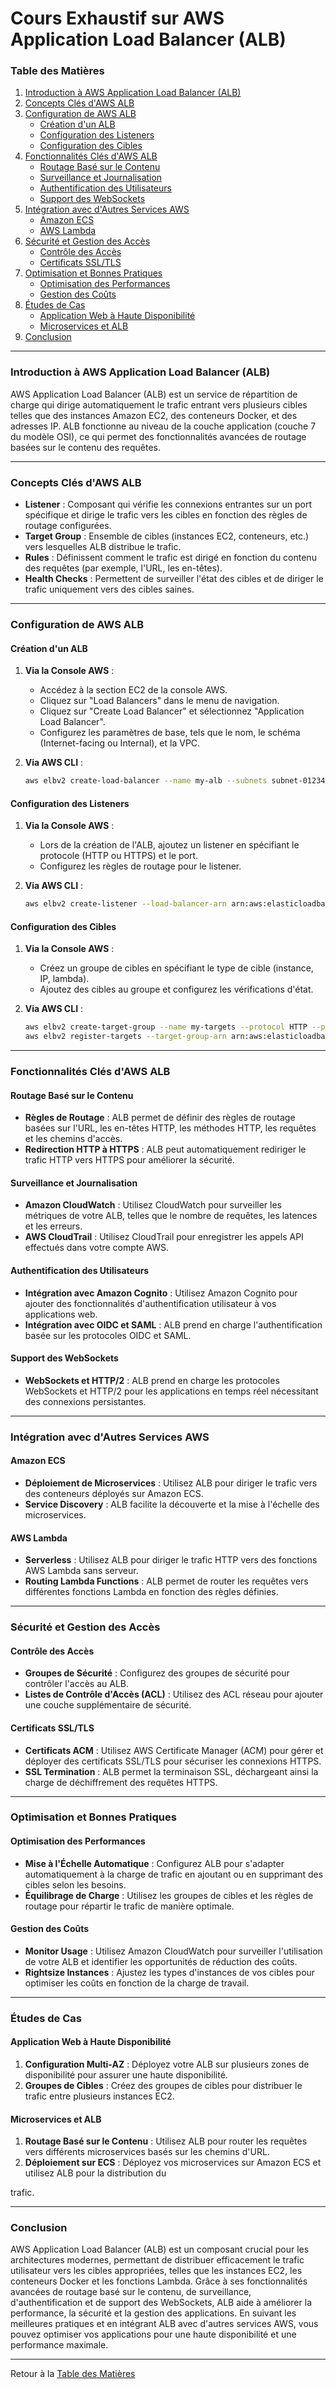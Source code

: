 # Cours Exhaustif sur AWS Application Load Balancer (ALB)

### Table des Matières

1. [Introduction à AWS Application Load Balancer (ALB)](#introduction-à-aws-application-load-balancer-alb)
2. [Concepts Clés d'AWS ALB](#concepts-clés-daws-alb)
3. [Configuration de AWS ALB](#configuration-de-aws-alb)
    - [Création d'un ALB](#création-dun-alb)
    - [Configuration des Listeners](#configuration-des-listeners)
    - [Configuration des Cibles](#configuration-des-cibles)
4. [Fonctionnalités Clés d'AWS ALB](#fonctionnalités-clés-daws-alb)
    - [Routage Basé sur le Contenu](#routage-basé-sur-le-contenu)
    - [Surveillance et Journalisation](#surveillance-et-journalisation)
    - [Authentification des Utilisateurs](#authentification-des-utilisateurs)
    - [Support des WebSockets](#support-des-websockets)
5. [Intégration avec d'Autres Services AWS](#intégration-avec-dautres-services-aws)
    - [Amazon ECS](#amazon-ecs)
    - [AWS Lambda](#aws-lambda)
6. [Sécurité et Gestion des Accès](#sécurité-et-gestion-des-accès)
    - [Contrôle des Accès](#contrôle-des-accès)
    - [Certificats SSL/TLS](#certificats-ssltls)
7. [Optimisation et Bonnes Pratiques](#optimisation-et-bonnes-pratiques)
    - [Optimisation des Performances](#optimisation-des-performances)
    - [Gestion des Coûts](#gestion-des-coûts)
8. [Études de Cas](#études-de-cas)
    - [Application Web à Haute Disponibilité](#application-web-à-haute-disponibilité)
    - [Microservices et ALB](#microservices-et-alb)
9. [Conclusion](#conclusion)

---

### Introduction à AWS Application Load Balancer (ALB)

AWS Application Load Balancer (ALB) est un service de répartition de charge qui dirige automatiquement le trafic entrant vers plusieurs cibles telles que des instances Amazon EC2, des conteneurs Docker, et des adresses IP. ALB fonctionne au niveau de la couche application (couche 7 du modèle OSI), ce qui permet des fonctionnalités avancées de routage basées sur le contenu des requêtes.

---

### Concepts Clés d'AWS ALB

- **Listener** : Composant qui vérifie les connexions entrantes sur un port spécifique et dirige le trafic vers les cibles en fonction des règles de routage configurées.
- **Target Group** : Ensemble de cibles (instances EC2, conteneurs, etc.) vers lesquelles ALB distribue le trafic.
- **Rules** : Définissent comment le trafic est dirigé en fonction du contenu des requêtes (par exemple, l'URL, les en-têtes).
- **Health Checks** : Permettent de surveiller l'état des cibles et de diriger le trafic uniquement vers des cibles saines.

---

### Configuration de AWS ALB

#### Création d'un ALB

1. **Via la Console AWS** :
   - Accédez à la section EC2 de la console AWS.
   - Cliquez sur "Load Balancers" dans le menu de navigation.
   - Cliquez sur "Create Load Balancer" et sélectionnez "Application Load Balancer".
   - Configurez les paramètres de base, tels que le nom, le schéma (Internet-facing ou Internal), et la VPC.

2. **Via AWS CLI** :
   ```bash
   aws elbv2 create-load-balancer --name my-alb --subnets subnet-0123456789abcdef0 subnet-0abcdef1234567890 --security-groups sg-0123456789abcdef0 --scheme internet-facing
   ```

#### Configuration des Listeners

1. **Via la Console AWS** :
   - Lors de la création de l'ALB, ajoutez un listener en spécifiant le protocole (HTTP ou HTTPS) et le port.
   - Configurez les règles de routage pour le listener.

2. **Via AWS CLI** :
   ```bash
   aws elbv2 create-listener --load-balancer-arn arn:aws:elasticloadbalancing:region:account-id:loadbalancer/app/my-alb/50dc6c495c0c9188 --protocol HTTP --port 80 --default-actions Type=forward,TargetGroupArn=arn:aws:elasticloadbalancing:region:account-id:targetgroup/my-targets/73e2d6bc24d8a067
   ```

#### Configuration des Cibles

1. **Via la Console AWS** :
   - Créez un groupe de cibles en spécifiant le type de cible (instance, IP, lambda).
   - Ajoutez des cibles au groupe et configurez les vérifications d'état.

2. **Via AWS CLI** :
   ```bash
   aws elbv2 create-target-group --name my-targets --protocol HTTP --port 80 --vpc-id vpc-0123456789abcdef0
   aws elbv2 register-targets --target-group-arn arn:aws:elasticloadbalancing:region:account-id:targetgroup/my-targets/73e2d6bc24d8a067 --targets Id=i-0123456789abcdef0 Id=i-0abcdef1234567890
   ```

---

### Fonctionnalités Clés d'AWS ALB

#### Routage Basé sur le Contenu

- **Règles de Routage** : ALB permet de définir des règles de routage basées sur l'URL, les en-têtes HTTP, les méthodes HTTP, les requêtes et les chemins d'accès.
- **Redirection HTTP à HTTPS** : ALB peut automatiquement rediriger le trafic HTTP vers HTTPS pour améliorer la sécurité.

#### Surveillance et Journalisation

- **Amazon CloudWatch** : Utilisez CloudWatch pour surveiller les métriques de votre ALB, telles que le nombre de requêtes, les latences et les erreurs.
- **AWS CloudTrail** : Utilisez CloudTrail pour enregistrer les appels API effectués dans votre compte AWS.

#### Authentification des Utilisateurs

- **Intégration avec Amazon Cognito** : Utilisez Amazon Cognito pour ajouter des fonctionnalités d'authentification utilisateur à vos applications web.
- **Intégration avec OIDC et SAML** : ALB prend en charge l'authentification basée sur les protocoles OIDC et SAML.

#### Support des WebSockets

- **WebSockets et HTTP/2** : ALB prend en charge les protocoles WebSockets et HTTP/2 pour les applications en temps réel nécessitant des connexions persistantes.

---

### Intégration avec d'Autres Services AWS

#### Amazon ECS

- **Déploiement de Microservices** : Utilisez ALB pour diriger le trafic vers des conteneurs déployés sur Amazon ECS.
- **Service Discovery** : ALB facilite la découverte et la mise à l'échelle des microservices.

#### AWS Lambda

- **Serverless** : Utilisez ALB pour diriger le trafic HTTP vers des fonctions AWS Lambda sans serveur.
- **Routing Lambda Functions** : ALB permet de router les requêtes vers différentes fonctions Lambda en fonction des règles définies.

---

### Sécurité et Gestion des Accès

#### Contrôle des Accès

- **Groupes de Sécurité** : Configurez des groupes de sécurité pour contrôler l'accès au ALB.
- **Listes de Contrôle d'Accès (ACL)** : Utilisez des ACL réseau pour ajouter une couche supplémentaire de sécurité.

#### Certificats SSL/TLS

- **Certificats ACM** : Utilisez AWS Certificate Manager (ACM) pour gérer et déployer des certificats SSL/TLS pour sécuriser les connexions HTTPS.
- **SSL Termination** : ALB permet la terminaison SSL, déchargeant ainsi la charge de déchiffrement des requêtes HTTPS.

---

### Optimisation et Bonnes Pratiques

#### Optimisation des Performances

- **Mise à l'Échelle Automatique** : Configurez ALB pour s'adapter automatiquement à la charge de trafic en ajoutant ou en supprimant des cibles selon les besoins.
- **Équilibrage de Charge** : Utilisez les groupes de cibles et les règles de routage pour répartir le trafic de manière optimale.

#### Gestion des Coûts

- **Monitor Usage** : Utilisez Amazon CloudWatch pour surveiller l'utilisation de votre ALB et identifier les opportunités de réduction des coûts.
- **Rightsize Instances** : Ajustez les types d'instances de vos cibles pour optimiser les coûts en fonction de la charge de travail.

---

### Études de Cas

#### Application Web à Haute Disponibilité

1. **Configuration Multi-AZ** : Déployez votre ALB sur plusieurs zones de disponibilité pour assurer une haute disponibilité.
2. **Groupes de Cibles** : Créez des groupes de cibles pour distribuer le trafic entre plusieurs instances EC2.

#### Microservices et ALB

1. **Routage Basé sur le Contenu** : Utilisez ALB pour router les requêtes vers différents microservices basés sur les chemins d'URL.
2. **Déploiement sur ECS** : Déployez vos microservices sur Amazon ECS et utilisez ALB pour la distribution du

 trafic.

---

### Conclusion

AWS Application Load Balancer (ALB) est un composant crucial pour les architectures modernes, permettant de distribuer efficacement le trafic utilisateur vers les cibles appropriées, telles que les instances EC2, les conteneurs Docker et les fonctions Lambda. Grâce à ses fonctionnalités avancées de routage basé sur le contenu, de surveillance, d'authentification et de support des WebSockets, ALB aide à améliorer la performance, la sécurité et la gestion des applications. En suivant les meilleures pratiques et en intégrant ALB avec d'autres services AWS, vous pouvez optimiser vos applications pour une haute disponibilité et une performance maximale.

---

Retour à la [Table des Matières](#table-des-matières)

